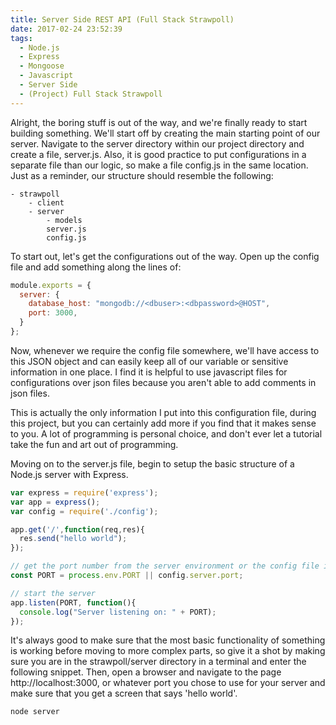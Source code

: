 ```yaml
---
title: Server Side REST API (Full Stack Strawpoll)
date: 2017-02-24 23:52:39
tags:
  - Node.js
  - Express
  - Mongoose
  - Javascript
  - Server Side
  - (Project) Full Stack Strawpoll
---
```

Alright, the boring stuff is out of the way, and we're finally ready to start building something.  We'll start off by creating the main starting point of our server.  Navigate to the server directory within our project directory and create a file, server.js.  Also, it is good practice to put configurations in a separate file than our logic, so make a file config.js in the same location.  Just as a reminder, our structure should resemble the following:
```
- strawpoll
    - client
    - server
        - models
        server.js
        config.js
```
<!-- more -->
To start out, let's get the configurations out of the way.  Open up the config file and add something along the lines of:
```javascript
module.exports = {
  server: {
    database_host: "mongodb://<dbuser>:<dbpassword>@HOST",
    port: 3000,
  }
};
```
Now, whenever we require the config file somewhere, we'll have access to this JSON object and can easily keep all of our variable or sensitive information in one place.  I find it is helpful to use javascript files for configurations over json files because you aren't able to add comments in json files.  

This is actually the only information I put into this configuration file, during this project, but you can certainly add more if you find that it makes sense to you.  A lot of programming is personal choice, and don't ever let a tutorial take the fun and art out of programming.

Moving on to the server.js file, begin to setup the basic structure of a Node.js server with Express.
```javascript
var express = require('express');
var app = express();
var config = require('./config');

app.get('/',function(req,res){
  res.send("hello world");
});

// get the port number from the server environment or the config file if running locally
const PORT = process.env.PORT || config.server.port;

// start the server
app.listen(PORT, function(){
  console.log("Server listening on: " + PORT);
});
```
It's always good to make sure that the most basic functionality of something is working before moving to more complex parts, so give it a shot by making sure you are in the strawpoll/server directory in a terminal and enter the following snippet.  Then, open a browser and navigate to the page http://localhost:3000, or whatever port you chose to use for your server and make sure that you get a screen that says 'hello world'.
```
node server
```
